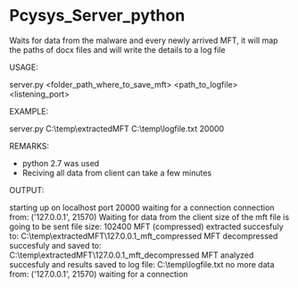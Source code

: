 # Pcysys_Server_python
Waits for data from the malware and every newly arrived MFT, it will map the paths of docx files and will write the details to a log file

USAGE:

server.py <folder_path_where_to_save_mft> <path_to_logfile> <listening_port>

EXAMPLE:

server.py C:\temp\extractedMFT C:\temp\logfile.txt 20000

REMARKS:
- python 2.7 was used
- Reciving all data from client can take a few minutes


OUTPUT:

starting up on localhost port 20000
waiting for a connection
connection from: ('127.0.0.1', 21570)
Waiting for data from the client
size of the mft file is going to be sent
file size: 102400
MFT (compressed) extracted succesfuly to: C:\temp\extractedMFT\127.0.0.1_mft_compressed
MFT decompressed succesfuly and saved to: C:\temp\extractedMFT\127.0.0.1_mft_decompressed
MFT analyzed succesfuly and results saved to log file: C:\temp\logfile.txt 
no more data from: ('127.0.0.1', 21570)
waiting for a connection
